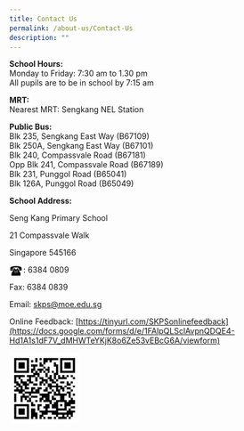 ```yaml
---
title: Contact Us
permalink: /about-us/Contact-Us
description: ""
---
```

**School Hours:**<br>
Monday to Friday: 7:30 am to 1.30 pm  
All pupils are to be in school by 7:15 am  
  
**MRT:**<br>
Nearest MRT: Sengkang NEL Station  
  
**Public Bus:**<br>
Blk 235, Sengkang East Way (B67109)  
Blk 250A, Sengkang East Way (B67101)  
Blk 240, Compassvale Road (B67181)  
Opp Blk 241, Compassvale Road (B67189)  
Blk 231, Punggol Road (B65041)  
Blk 126A, Punggol Road (B65049)  
  
**School Address:**

Seng Kang Primary School

21 Compassvale Walk

Singapore 545166

<img src="/images/Phone.gif" 
     style="width:5%;float:left">: 6384 0809

Fax: 6384 0839

Email: [skps@moe.edu.sg](mailto:skps@moe.edu.sg)

  

Online Feedback: [https://tinyurl.com/SKPSonlinefeedback](https://docs.google.com/forms/d/e/1FAIpQLSclAvpnQDQE4-Hd1A1s1dF7V_dMHWTeYKjK8o6Ze53vEBcG6A/viewform)

<img src="/images/QR%20Code%20Feedback%202019.jpg" 
     style="width:25%;float:left">